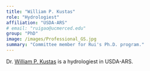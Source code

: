 ```yaml
---
title: "William P. Kustas"
role: "Hydrologiest"
affiliation: "USDA-ARS"
# email: "ruigao@ucmerced.edu"
group: "PhD"
image: /images/Professional_GS.jpg
summary: "Committee member for Rui's Ph.D. program."
---
```


Dr. [William P. Kustas](https://www.ars.usda.gov/northeast-area/beltsville-md-barc/beltsville-agricultural-research-center/hydrology-and-remote-sensing-laboratory/people/william-kustas/) is a hydrologiest in USDA-ARS.
